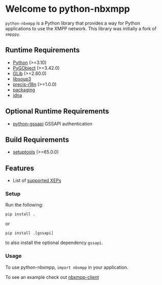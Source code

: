 # Welcome to python-nbxmpp

`python-nbxmpp` is a Python library that provides a way for Python applications to use the XMPP network. This library was initially a fork of `xmpppy`.

## Runtime Requirements

- [Python](https://www.python.org/) (>=3.10)
- [PyGObject](https://pypi.org/project/PyGObject/) (>=3.42.0)
- [GLib](https://gitlab.com/gnome/glib) (>=2.60.0)
- [libsoup3](https://libsoup.org/)
- [precis-i18n](https://pypi.org/project/precis-i18n/) (>=1.0.0)
- [packaging](https://pypi.org/project/packaging/)
- [idna](https://pypi.org/project/idna/)

## Optional Runtime Requirements

- [python-gssapi](https://pypi.org/project/gssapi/) GSSAPI authentication

## Build Requirements

- [setuptools](https://pypi.org/project/setuptools/) (>=65.0.0)

## Features

* List of [supported XEPs](https://xmpp.org/software/libraries/python-nbxmpp/)

### Setup

Run the following:

    pip install .

or

    pip install .[gssapi]

to also install the optional dependency `gssapi`.

### Usage

To use python-nbxmpp, `import nbxmpp` in your application.

To see an example check out [nbxmpp-client](https://pypi.org/project/nbxmpp-client/)

